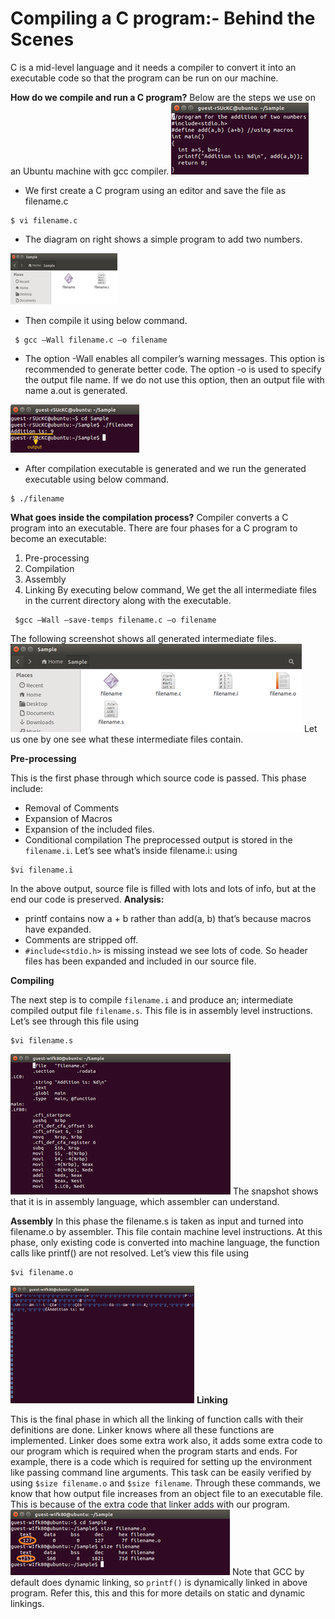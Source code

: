 # Compiling a C program:- Behind the Scenes
C is a mid-level language and it needs a compiler to convert it into an executable code so that the program can be run on our machine. 

**How do we compile and run a C program?** 
Below are the steps we use on an Ubuntu machine with gcc compiler.
![Terminal](/pandoc_markdown_book_template/CTD/images/compilation.png)
* We first create a C program using an editor and save the file as filename.c 
```console
$ vi filename.c
```
* The diagram on right shows a simple program to add two numbers.

![Terminal](/pandoc_markdown_book_template/CTD/images/compil31.png)
* Then compile it using below command.
```console
 $ gcc –Wall filename.c –o filename
 ```
* The option -Wall enables all compiler’s warning messages. This option is recommended to generate better code. 
The option -o is used to specify the output file name. If we do not use this option, then an output file with name a.out is generated.

![Terminal](/pandoc_markdown_book_template/CTD/images/compil21.png)
* After compilation executable is generated and we run the generated executable using below command. 
 ```console
 $ ./filename 
 ```
**What goes inside the compilation process?**
Compiler converts a C program into an executable. There are four phases for a C program to become an executable: 

1. Pre-processing
1. Compilation
1. Assembly
1. Linking
By executing below command, We get the all intermediate files in the current directory along with the executable.
```console
 $gcc –Wall –save-temps filename.c –o filename 
 ```
The following screenshot shows all generated intermediate files. 
![Terminal](/pandoc_markdown_book_template/CTD/images/compil4.png)
Let us one by one see what these intermediate files contain. 

**Pre-processing**

This is the first phase through which source code is passed. This phase include:  

* Removal of Comments
* Expansion of Macros
* Expansion of the included files.
* Conditional compilation
The preprocessed output is stored in the `filename.i`. Let’s see what’s inside filename.i: using 

```console
$vi filename.i  
```
In the above output, source file is filled with lots and lots of info, but at the end our code is preserved. 
**Analysis:** 

* printf contains now a + b rather than add(a, b) that’s because macros have expanded.
* Comments are stripped off.
* `#include<stdio.h>` is missing instead we see lots of code. So header files has been expanded and included in our source file.

**Compiling**

The next step is to compile `filename.i` and produce an; intermediate compiled output file `filename.s`. This file is in assembly level instructions. Let’s see through this file using 
```console
$vi filename.s  
```
![Terminal](/pandoc_markdown_book_template/CTD/images/image2.png)
The snapshot shows that it is in assembly language, which assembler can understand. 

**Assembly**
In this phase the filename.s is taken as input and turned into filename.o by assembler. This file contain machine level instructions. At this phase, only existing code is converted into machine language, the function calls like printf() are not resolved. Let’s view this file using 
```console 
$vi filename.o 
```
![Terminal](/pandoc_markdown_book_template/CTD/images/compil7.png)
**Linking**

This is the final phase in which all the linking of function calls with their definitions are done. Linker knows where all these functions are implemented. Linker does some extra work also, it adds some extra code to our program which is required when the program starts and ends. For example, there is a code which is required for setting up the environment like passing command line arguments. This task can be easily verified by using `$size filename.o` and `$size filename`. Through these commands, we know that how output file increases from an object file to an executable file. This is because of the extra code that linker adds with our program. 
![Terminal](/pandoc_markdown_book_template/CTD/images/compil8.png)
Note that GCC by default does dynamic linking, so `printf()` is dynamically linked in above program. Refer this, this and this for more details on static and dynamic linkings. 
